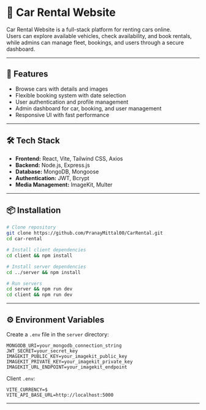 # 🚖 Car Rental Website

Car Rental Website is a full-stack platform for renting cars online.  
Users can explore available vehicles, check availability, and book rentals, while admins can manage fleet, bookings, and users through a secure dashboard.

---

## 🚀 Features
- Browse cars with details and images  
- Flexible booking system with date selection  
- User authentication and profile management  
- Admin dashboard for car, booking, and user management  
- Responsive UI with fast performance  

---

## 🛠️ Tech Stack
- **Frontend:** React, Vite, Tailwind CSS, Axios  
- **Backend:** Node.js, Express.js  
- **Database:** MongoDB, Mongoose  
- **Authentication:** JWT, Bcrypt  
- **Media Management:** ImageKit, Multer  

---

## 📦 Installation

```bash
# Clone repository
git clone https://github.com/PranayMittal00/CarRental.git
cd car-rental

# Install client dependencies
cd client && npm install

# Install server dependencies
cd ../server && npm install

# Run servers
cd server && npm run dev
cd client && npm run dev
```

---

## ⚙️ Environment Variables
Create a `.env` file in the `server` directory:

```
MONGODB_URI=your_mongodb_connection_string
JWT_SECRET=your_secret_key
IMAGEKIT_PUBLIC_KEY=your_imagekit_public_key
IMAGEKIT_PRIVATE_KEY=your_imagekit_private_key
IMAGEKIT_URL_ENDPOINT=your_imagekit_endpoint

```

Client `.env`:
```
VITE_CURRENCY=$
VITE_API_BASE_URL=http://localhost:5000
```

---


